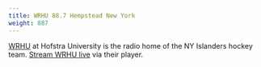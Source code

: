 ```yaml
---
title: WRHU 88.7 Hempstead New York 
weight: 887
---
```

[WRHU] at Hofstra University is the radio home of the NY Islanders hockey team.
[Stream WRHU live] via their player.

[WRHU]:https://www.hofstra.edu/academics/colleges/soc/wrhu/wrhu_listen.html
[Stream WRHU live]:http://streamwrhu.net/newPlayer/?live
